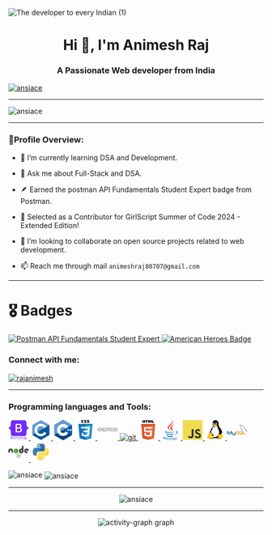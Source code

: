 <!--Github Banner-->

![The developer to every Indian (1)](https://github.com/user-attachments/assets/3c4c9c0b-92c5-475f-a602-f34786542a75)

<!-- my name-->

<h1 align="center">Hi 👋, I'm Animesh Raj </h1></p>

<!--Passionate about-->

<h3 align="center">A Passionate Web developer from India</h3>

<!--trophy-->

<p align="left"> <a href="https://github.com/ryo-ma/github-profile-trophy"><img src="https://github-profile-trophy.vercel.app/?username=ansiace" alt="ansiace" /></a> </p>

<!--profile views-->
----
<p align="left">  <img src="https://komarev.com/ghpvc/?username=ansiace&label=Page%20views&color=0e75b6&style=flat" alt="ansiace" </p>

----
  
<!-- 🧑‍💻Profile Overview -->
  
<h3> 👤Profile Overview: </h3>

 - 🌱 I’m currently learning DSA and Development.

 - 💬 Ask me about Full-Stack and DSA.

 - 🪶 Earned the postman API Fundamentals Student Expert badge from Postman.

 - 🎉 Selected as a Contributor for GirlScript Summer of Code 2024 - Extended Edition!

 - 👯 I’m looking to collaborate on open source projects related to web development.

 - 📫 Reach me through mail `animeshraj80707@gmail.com`
 
-----

# 🎖 Badges

<!--Postman Badge-->
<a href="https://api.badgr.io/public/assertions/-ZJl-0cWR8O6ARh5R0O7JA?embedVersion=1&amp;embedWidth=330&amp;embedHeight=191&amp;identity__email=animeshrai2412%40gmail.com" target="_blank">
    <img src="https://github.com/user-attachments/assets/ddec9832-7a25-4414-acd3-fcf69bb9f755" width="105" alt="Postman API Fundamentals Student Expert">
</a>

  
<!--American Heroes Badge-->
<a href="https://api.badgr.io/public/assertions/fatlU9UmR466PnbtsCG5eA?identity__email=animeshrai2412%40gmail.com" target="_blank">
    <img src="https://github.com/user-attachments/assets/60802d4b-e6cb-4072-9065-0f89bbdc1e50" width="105" alt="American Heroes Badge">
</a>


<br/>
  
<!--stay connected with me-->

<h3 align="left">Connect with me:</h3>
<p align="left">
<a href="https://linkedin.com/in/rajanimesh" target="blank"><img align="center" src="https://raw.githubusercontent.com/rahuldkjain/github-profile-readme-generator/master/src/images/icons/Social/linked-in-alt.svg" alt="rajanimesh" height="30" width="40" /></a>
</p>

<!--programming languages and tools-->
----
<h3 align="left">Programming languages and Tools:</h3>
<p align="left"> <a href="https://getbootstrap.com" target="_blank" rel="noreferrer"> <img src="https://raw.githubusercontent.com/devicons/devicon/master/icons/bootstrap/bootstrap-plain-wordmark.svg" alt="bootstrap" width="40" height="40"/> </a> <a href="https://www.cprogramming.com/" target="_blank" rel="noreferrer"> <img src="https://raw.githubusercontent.com/devicons/devicon/master/icons/c/c-original.svg" alt="c" width="40" height="40"/> </a> <a href="https://www.w3schools.com/cpp/" target="_blank" rel="noreferrer"> <img src="https://raw.githubusercontent.com/devicons/devicon/master/icons/cplusplus/cplusplus-original.svg" alt="cplusplus" width="40" height="40"/> </a> <a href="https://www.w3schools.com/css/" target="_blank" rel="noreferrer"> <img src="https://raw.githubusercontent.com/devicons/devicon/master/icons/css3/css3-original-wordmark.svg" alt="css3" width="40" height="40"/> </a> <a href="https://expressjs.com" target="_blank" rel="noreferrer"> <img src="https://raw.githubusercontent.com/devicons/devicon/master/icons/express/express-original-wordmark.svg" alt="express" width="40" height="40"/> </a> <a href="https://git-scm.com/" target="_blank" rel="noreferrer"> <img src="https://www.vectorlogo.zone/logos/git-scm/git-scm-icon.svg" alt="git" width="40" height="40"/> </a> <a href="https://www.w3.org/html/" target="_blank" rel="noreferrer"> <img src="https://raw.githubusercontent.com/devicons/devicon/master/icons/html5/html5-original-wordmark.svg" alt="html5" width="40" height="40"/> </a> <a href="https://www.java.com" target="_blank" rel="noreferrer"> <img src="https://raw.githubusercontent.com/devicons/devicon/master/icons/java/java-original.svg" alt="java" width="40" height="40"/> </a> <a href="https://developer.mozilla.org/en-US/docs/Web/JavaScript" target="_blank" rel="noreferrer"> <img src="https://raw.githubusercontent.com/devicons/devicon/master/icons/javascript/javascript-original.svg" alt="javascript" width="40" height="40"/> </a> <a href="https://www.linux.org/" target="_blank" rel="noreferrer"> <img src="https://raw.githubusercontent.com/devicons/devicon/master/icons/linux/linux-original.svg" alt="linux" width="40" height="40"/> </a> <a href="https://www.mysql.com/" target="_blank" rel="noreferrer"> <img src="https://raw.githubusercontent.com/devicons/devicon/master/icons/mysql/mysql-original-wordmark.svg" alt="mysql" width="40" height="40"/> </a> <a href="https://nodejs.org" target="_blank" rel="noreferrer"> <img src="https://raw.githubusercontent.com/devicons/devicon/master/icons/nodejs/nodejs-original-wordmark.svg" alt="nodejs" width="40" height="40"/> </a> <a href="https://www.python.org" target="_blank" rel="noreferrer"> <img src="https://raw.githubusercontent.com/devicons/devicon/master/icons/python/python-original.svg" alt="python" width="40" height="40"/> </a> </p>

<!-- most used languages-->

<p><img align="left" src="https://github-readme-stats.vercel.app/api/top-langs?username=ansiace&show_icons=true&locale=en&layout=compact&bg_color=0d1117&text_color=ffffff&title_color=00ffea&icon_color=00ffea" alt="ansiace" /></p>


<!--github stats-->

<p>&nbsp;<img align="center" src="https://github-readme-stats.vercel.app/api?username=ansiace&show_icons=true&locale=en&bg_color=0d1117&text_color=ffffff&title_color=00ffea&icon_color=00ffea" alt="ansiace" /></p>

<!--Github streak-->
----
<p align="center"> <img src="https://github-readme-streak-stats.herokuapp.com/?user=ansiace&" alt="ansiace" /></p>

<!--Contribution Graph-->

----
<div align="center">
  <img src="https://github-readme-activity-graph.vercel.app/graph?username=ansiace&radius=16&theme=react&area=true&order=5" height="300" alt="activity-graph graph"  />
</div>

<!--END-->


                                                                        
